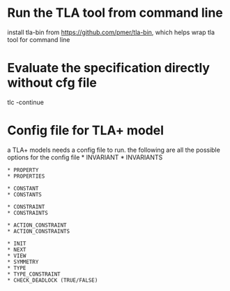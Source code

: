 # Run the TLA tool from command line
install tla-bin from https://github.com/pmer/tla-bin, which helps wrap tla tool for command line

# Evaluate the specification directly without cfg file
tlc <spec file> -continue

# Config file for TLA+ model
a TLA+ models needs a config file to run.
the following are all the possible options for the config file
	* INVARIANT
	* INVARIANTS
	
	* PROPERTY
	* PROPERTIES
	
	* CONSTANT
	* CONSTANTS
	
	* CONSTRAINT
	* CONSTRAINTS
	
	* ACTION_CONSTRAINT
	* ACTION_CONSTRAINTS
	
	* INIT
	* NEXT
	* VIEW
	* SYMMETRY
	* TYPE
	* TYPE_CONSTRAINT
    * CHECK_DEADLOCK (TRUE/FALSE)